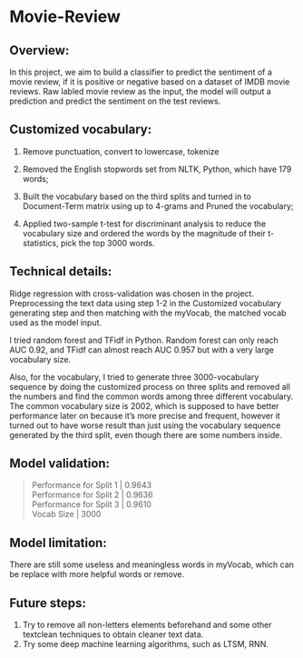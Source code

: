 # Movie-Review
## Overview:
In this project, we aim to build a classifier to predict the sentiment of a movie review, if it is positive or negative based on a dataset of IMDB movie reviews. Raw labled movie review as the input, the model will output a prediction and predict the sentiment on the test reviews.


## Customized vocabulary:
1. Remove punctuation, convert to lowercase, tokenize

2. Removed the English stopwords set from
NLTK, Python, which have 179 words;  

3. Built the vocabulary based on the third splits and turned in to Document-Term matrix using up to
4-grams and Pruned the vocabulary;

4. Applied two-sample t-test for discriminant analysis to reduce the vocabulary size and ordered the
words by the magnitude of their t-statistics, pick the top 3000 words.  


## Technical details:
Ridge regression with cross-validation was chosen in the project. Preprocessing the text data using step
1-2 in the Customized vocabulary generating step and then matching with the myVocab, the matched
vocab used as the model input.  

I tried random forest and TFidf in Python. Random forest can only reach AUC 0.92, and TFidf can almost reach
AUC 0.957 but with a very large vocabulary size.  

Also, for the vocabulary, I tried to generate three 3000-vocabulary sequence by doing the customized
process on three splits and removed all the numbers and find the common words among three different
vocabulary. The common vocabulary size is 2002, which is supposed to have better performance later on
because it’s more precise and frequent, however it turned out to have worse result than just using the
vocabulary sequence generated by the third split, even though there are some numbers inside.  


## Model validation:
> Performance for Split 1  | 0.9643  
> Performance for Split 2  | 0.9636  
> Performance for Split 3  | 0.9610  
> Vocab Size               | 3000


## Model limitation:
There are still some useless and meaningless words in myVocab, which can be replace with more helpful
words or remove.

##  Future steps:
1. Try to remove all non-letters elements beforehand and some other textclean techniques to obtain
cleaner text data.
2. Try some deep machine learning algorithms, such as LTSM, RNN.
